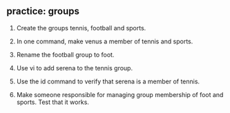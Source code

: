 ## practice: groups

1. Create the groups tennis, football and sports.

2. In one command, make venus a member of tennis and sports.

3. Rename the football group to foot.

4. Use vi to add serena to the tennis group.

5. Use the id command to verify that serena is a member of tennis.

6. Make someone responsible for managing group membership of foot and
sports. Test that it works.

